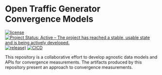 # Open Traffic Generator Convergence Models

[![license](https://img.shields.io/badge/license-MIT-green.svg)](https://en.wikipedia.org/wiki/MIT_License)
[![Project Status: Active – The project has reached a stable, usable state and is being actively developed.](https://www.repostatus.org/badges/latest/active.svg)](https://www.repostatus.org/#active)
[![release)](https://img.shields.io/github/v/release/open-traffic-generator/models-convergence)](https://github.com/open-traffic-generator/models/releases/latest)
[![CICD](https://github.com/open-traffic-generator/models/workflows/CICD/badge.svg)](https://github.com/open-traffic-generator/models-convergence/actions)

This repository is a collaborative effort to develop agnostic data 
models and APIs for convergence measurements. 
The artifacts produced by this repository present an approach to convergence measurements.
